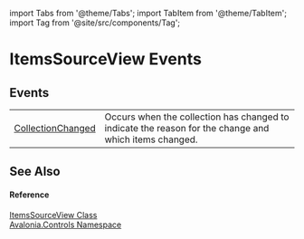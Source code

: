 import Tabs from '@theme/Tabs'; 
import TabItem from '@theme/TabItem'; 
import Tag from '@site/src/components/Tag'; 

# ItemsSourceView Events




## Events
<table>
<tr>
<td><a href="E_Avalonia_Controls_ItemsSourceView_CollectionChanged">CollectionChanged</a></td>
<td>Occurs when the collection has changed to indicate the reason for the change and which items changed.</td>
</tr>
</table>

## See Also


#### Reference
<a href="T_Avalonia_Controls_ItemsSourceView">ItemsSourceView Class</a>  
<a href="N_Avalonia_Controls">Avalonia.Controls Namespace</a>  
